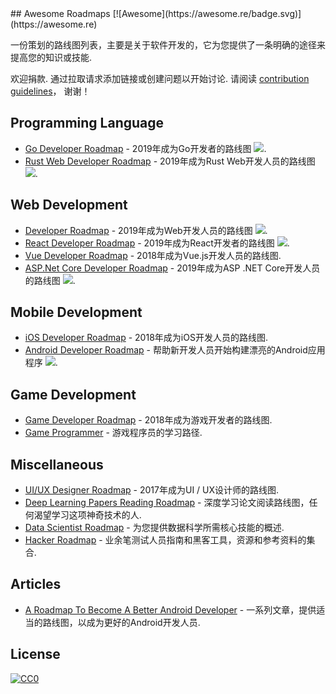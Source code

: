 <div class="github-widget" data-repo="liuchong/awesome-roadmaps"></div>
<script async src="https://pagead2.googlesyndication.com/pagead/js/adsbygoogle.js"></script><ins class="adsbygoogle" style="display:block" data-ad-client="ca-pub-6890694312814945" data-ad-slot="5473692530" data-ad-format="auto"  data-full-width-responsive="true"></ins><script>(adsbygoogle = window.adsbygoogle || []).push({});</script>
## Awesome Roadmaps [![Awesome](https://awesome.re/badge.svg)](https://awesome.re)

一份策划的路线图列表，主要是关于软件开发的，它为您提供了一条明确的途径来提高您的知识或技能.

欢迎捐款.
通过拉取请求添加链接或创建问题以开始讨论.
请阅读 [contribution guidelines](https://github.com/liuchong/awesome-roadmaps/blob/master/contributing.md)， 谢谢！



## Programming Language
- [Go Developer Roadmap](https://raw.githubusercontent.com/Alikhll/golang-developer-roadmap) -  2019年成为Go开发者的路线图 [<img src="https://img.shields.io/badge/Roadmap-2019-yellowgreen.svg">](https://raw.githubusercontent.com/Alikhll/golang-developer-roadmap).
- [Rust Web Developer Roadmap](https://raw.githubusercontent.com/csharad/rust-web-developer-roadmap) -  2019年成为Rust Web开发人员的路线图 [<img src="https://img.shields.io/badge/Roadmap-2019-yellowgreen.svg">](https://raw.githubusercontent.com/csharad/rust-web-developer-roadmap).

## Web Development
- [Developer Roadmap](https://raw.githubusercontent.com/kamranahmedse/developer-roadmap) -  2019年成为Web开发人员的路线图 [<img src="https://img.shields.io/badge/Roadmap-2019-yellowgreen.svg">](https://raw.githubusercontent.com/kamranahmedse/developer-roadmap#-introduction).
- [React Developer Roadmap](https://raw.githubusercontent.com/adam-golab/react-developer-roadmap) -  2019年成为React开发者的路线图 [<img src="https://img.shields.io/badge/Roadmap-2019-yellowgreen.svg">](https://raw.githubusercontent.com/adam-golab/react-developer-roadmap).
- [Vue Developer Roadmap](https://github.com/flaviocopes/vue-developer-roadmap) -  2018年成为Vue.js开发人员的路线图.
- [ASP.Net Core Developer Roadmap](https://raw.githubusercontent.com/MoienTajik/AspNetCore-Developer-Roadmap) -  2019年成为ASP .NET Core开发人员的路线图 [<img src="https://img.shields.io/badge/Roadmap-2019-yellowgreen.svg">](https://raw.githubusercontent.com/MoienTajik/AspNetCore-Developer-Roadmap).

## Mobile Development
- [iOS Developer Roadmap](https://github.com/BohdanOrlov/iOS-Developer-Roadmap) -  2018年成为iOS开发人员的路线图.
- [Android Developer Roadmap](https://raw.githubusercontent.com/anacoimbrag/android-developer-roadmap) - 帮助新开发人员开始构建漂亮的Android应用程序 [<img src="https://img.shields.io/badge/Roadmap-2019-yellowgreen.svg">](https://raw.githubusercontent.com/anacoimbrag/android-developer-roadmap).

## Game Development
- [Game Developer Roadmap](https://github.com/utilForever/game-developer-roadmap) -  2018年成为游戏开发者的路线图.
- [Game Programmer](https://github.com/miloyip/game-programmer) - 游戏程序员的学习路径.

## Miscellaneous
- [UI/UX Designer Roadmap](https://github.com/togiberlin/ui-ux-designer-roadmap) -  2017年成为UI / UX设计师的路线图.
- [Deep Learning Papers Reading Roadmap](https://github.com/floodsung/Deep-Learning-Papers-Reading-Roadmap) - 深度学习论文阅读路线图，任何渴望学习这项神奇技术的人.
- [Data Scientist Roadmap](https://github.com/hasbrain/data-science-roadmap) - 为您提供数据科学所需核心技能的概述.
- [Hacker Roadmap](https://github.com/Sundowndev/hacker-roadmap) - 业余笔测试人员指南和黑客工具，资源和参考资料的集合.

## Articles
- [A Roadmap To Become A Better Android Developer](https://medium.com/mindorks/a-roadmap-to-become-a-better-android-developer-3038cf7f8c8d) - 一系列文章，提供适当的路线图，以成为更好的Android开发人员.

## License

[![CC0](http://mirrors.creativecommons.org/presskit/buttons/88x31/svg/cc-zero.svg)](https://creativecommons.org/publicdomain/zero/1.0/)
